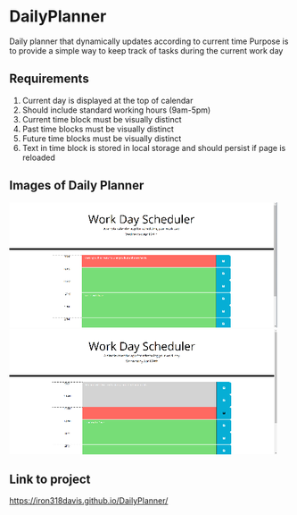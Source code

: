 # DailyPlanner
Daily planner that dynamically updates according to current time
Purpose is to provide a simple way to keep track of tasks during the current work day

## Requirements
 1. Current day is displayed at the top of calendar
 2. Should include standard working hours (9am-5pm)
 3. Current time block must be visually distinct
 4. Past time blocks must be visually distinct
 5. Future time blocks must be visually distinct
 6. Text in time block is stored in local storage and should persist if page is reloaded


## Images of Daily Planner <br />

![](ImagesofPlanner/Planner1new.png)
![](ImagesofPlanner/Planner2new.png)

## Link to project
https://iron318davis.github.io/DailyPlanner/
